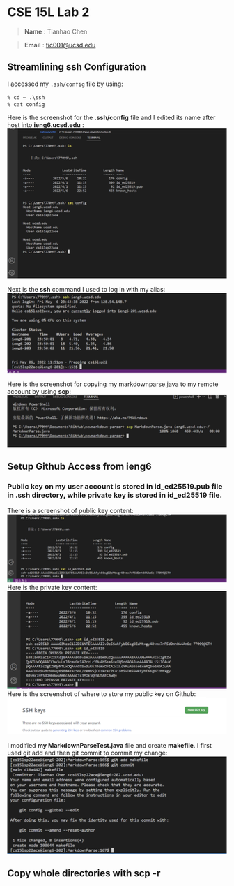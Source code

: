 # CSE 15L Lab 2 

> __Name__ : Tianhao Chen  

> __Email__ : tic001@ucsd.edu 

## Streamlining ssh Configuration
I accessed my `.ssh/config` file by using:
```
% cd ~ .\ssh
% cat config
```
Here is the screenshot for the **.ssh/config** file and I edited its name after host into **ieng6.ucsd.edu** :
![image](config%20and%20edit.png)

Next is the **ssh** command I used to log in with my alias:
![image](log%20with%20alis.png)

Here is the screenshot for copying my markdownparse.java to my remote account by using **scp**:
![image](scp%20file.png)

## Setup Github Access from ieng6

### Public key on my user account is stored in id_ed25519.pub file in .ssh directory, while private key is stored in id_ed25519 file.

There is a screenshot of public key content:
![image](publicinmyaccount.png)
Here is the private key content:
![image](privatekey.png)
Here is the screenshot of where to store my public key on Github:
![image](publickeyingit.png)

I modified **my MarkdownParseTest.java** file and create **makefile**.
I first used git add and then git commit to commit my change:
![image](gitcommit.png)

## Copy whole directories with **scp -r**


